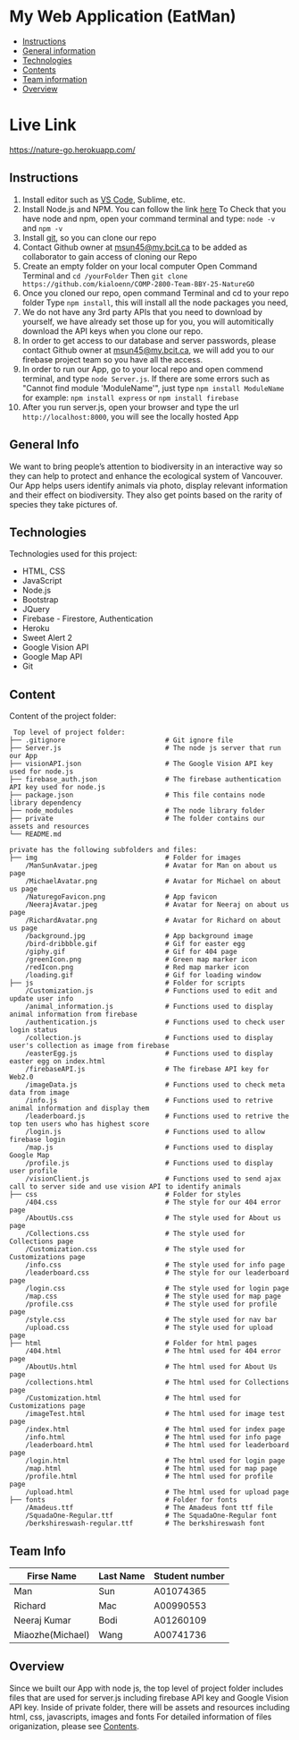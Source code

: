 # My Web Application (EatMan)
* [Instructions](#Instructions)
* [General information](#general-info)
* [Technologies](#technologies)
* [Contents](#content)
* [Team information](#team-info)
* [Overview](#Overview)


# Live Link
https://nature-go.herokuapp.com/

## Instructions

1. Install editor such as [VS Code](https://code.visualstudio.com/download), Sublime, etc.
2. Install Node.js and NPM. You can follow the link [here](https://nodejs.org/en/download/)
  To Check that you have node and npm, open your command terminal and type:
  ```node -v``` and ```npm -v```
3. Install [git](https://git-scm.com/book/en/v2/Getting-Started-Installing-Git), so you can clone our repo
4. Contact Github owner at msun45@my.bcit.ca to be added as collaborator to gain access of cloning our Repo
5. Create an empty folder on your local computer
  Open Command Terminal and ```cd /yourFolder```
  Then ```git clone https://github.com/kialoenn/COMP-2800-Team-BBY-25-NatureGO```
6. Once you cloned our repo, open command Terminal and cd to your repo folder
  Type ```npm install```, this will install all the node packages you need,
7. We do not have any 3rd party APIs that you need to download by yourself, we
   have already set those up for you, you will automitically download the API keys
   when you clone our repo.
8. In order to get access to our database and server passwords, please contact Github owner at msun45@my.bcit.ca,
   we will add you to our firebase project team so you have all the access.
9. In order to run our App, go to your local repo and open commend terminal, and type ```node Server.js```.
   If there are some errors such as "Cannot find module 'ModuleName'", just type ```npm install ModuleName```
   for example: ```npm install express``` or ```npm install firebase```
10. After you run server.js, open your browser and type the url ```http://localhost:8000```, you will see
    the locally hosted App

## General Info
We want to bring people’s attention to biodiversity in an interactive way so they can
help to protect and enhance the ecological system of Vancouver. Our App helps users identify animals via photo, display relevant information and their effect on biodiversity. They also get points based on the rarity of species they take pictures
of.
	
## Technologies
Technologies used for this project:
* HTML, CSS
* JavaScript
* Node.js
* Bootstrap
* JQuery
* Firebase - Firestore, Authentication
* Heroku
* Sweet Alert 2
* Google Vision API
* Google Map API
* Git

## Content
Content of the project folder:

```
 Top level of project folder: 
├── .gitignore                         # Git ignore file
├── Server.js                          # The node js server that run our App
├── visionAPI.json                     # The Google Vision API key used for node.js
├── firebase_auth.json                 # The firebase authentication API key used for node.js
├── package.json                       # This file contains node library dependency
├── node_modules                       # The node library folder
├── private                            # The folder contains our assets and resources
└── README.md

private has the following subfolders and files:
├── img                                # Folder for images
    /ManSunAvatar.jpeg                 # Avatar for Man on about us page
    /MichaelAvatar.png                 # Avatar for Michael on about us page
    /NaturegoFavicon.png               # App favicon
    /NeerajAvatar.jpeg                 # Avatar for Neeraj on about us page
    /RichardAvatar.png                 # Avatar for Richard on about us page
    /background.jpg                    # App background image
    /bird-dribbble.gif                 # Gif for easter egg
    /giphy.gif                         # Gif for 404 page
    /greenIcon.png                     # Green map marker icon
    /redIcon.png                       # Red map marker icon
    /loading.gif                       # Gif for loading window
├── js                                 # Folder for scripts
    /Customization.js                  # Functions used to edit and update user info
    /animal_information.js             # Functions used to display animal information from firebase
    /authentication.js                 # Functions used to check user login status
    /collection.js                     # Functions used to display user's collection as image from firebase
    /easterEgg.js                      # Functions used to display easter egg on index.html
    /firebaseAPI.js                    # The firebase API key for Web2.0
    /imageData.js                      # Functions used to check meta data from image
    /info.js                           # Functions used to retrive animal information and display them
    /leaderboard.js                    # Functions used to retrive the top ten users who has highest score
    /login.js                          # Functions used to allow firebase login
    /map.js                            # Functions used to display Google Map 
    /profile.js                        # Functions used to display user profile 
    /visionClient.js                   # Functions used to send ajax call to server side and use vision API to identify animals
├── css                                # Folder for styles
    /404.css                           # The style for our 404 error page
    /AboutUs.css                       # The style used for About us page
    /Collections.css                   # The style used for Collections page
    /Customization.css                 # The style used for Customizations page
    /info.css                          # The style used for info page
    /leaderboard.css                   # The style for our leaderboard page
    /login.css                         # The style used for login page
    /map.css                           # The style used for map page
    /profile.css                       # The style used for profile page
    /style.css                         # The style used for nav bar
    /upload.css                        # The style used for upload page
├── html                               # Folder for html pages
    /404.html                          # The html used for 404 error page
    /AboutUs.html                      # The html used for About Us page
    /collections.html                  # The html used for Collections page
    /Customization.html                # The html used for Customizations page
    /imageTest.html                    # The html used for image test page
    /index.html                        # The html used for index page
    /info.html                         # The html used for info page
    /leaderboard.html                  # The html used for leaderboard page
    /login.html                        # The html used for login page
    /map.html                          # The html used for map page
    /profile.html                      # The html used for profile page
    /upload.html                       # The html used for upload page
├── fonts                              # Folder for fonts
    /Amadeus.ttf                       # The Amadeus font ttf file
    /SquadaOne-Regular.ttf             # The SquadaOne-Regular font
    /berkshireswash-regular.ttf        # The berkshireswash font
```
## Team Info
| Firse Name        | Last Name           | Student number  |
| ----------------- |-------------------| ---------------|
| Man               | Sun                 |    A01074365    |
| Richard           | Mac                 |    A00990553    |
| Neeraj Kumar | Bodi      |    A01260109 |
| Miaozhe(Michael) | Wang      |    A00741736 |

## Overview
Since we built our App with node js, the top level of project folder includes files
that are used for server.js including firebase API key and Google Vision API key.
Inside of private folder, there will be assets and resources including html, css, javascripts, images and fonts
For detailed information of files origanization, please see [Contents](#content).